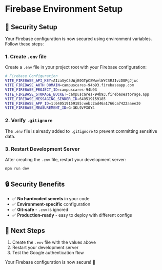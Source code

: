 # Firebase Environment Setup

## 🔐 Security Setup

Your Firebase configuration is now secured using environment variables. Follow these steps:

### 1. Create `.env` file
Create a `.env` file in your project root with your Firebase configuration:

```bash
# Firebase Configuration
VITE_FIREBASE_API_KEY=AIzaSyC5UWjB0GTpC8WwvlWYCSRJIvzDUPgJjwc
VITE_FIREBASE_AUTH_DOMAIN=campuscares-94b93.firebaseapp.com
VITE_FIREBASE_PROJECT_ID=campuscares-94b93
VITE_FIREBASE_STORAGE_BUCKET=campuscares-94b93.firebasestorage.app
VITE_FIREBASE_MESSAGING_SENDER_ID=640519159185
VITE_FIREBASE_APP_ID=1:640519159185:web:2ad46a1766ca7422aaee30
VITE_FIREBASE_MEASUREMENT_ID=G-3KL9VPX0Y4
```

### 2. Verify `.gitignore`
The `.env` file is already added to `.gitignore` to prevent committing sensitive data.

### 3. Restart Development Server
After creating the `.env` file, restart your development server:

```bash
npm run dev
```

## 🔒 Security Benefits

- ✅ **No hardcoded secrets** in your code
- ✅ **Environment-specific** configuration
- ✅ **Git-safe** - `.env` is ignored
- ✅ **Production-ready** - easy to deploy with different configs

## 🚀 Next Steps

1. Create the `.env` file with the values above
2. Restart your development server
3. Test the Google authentication flow

Your Firebase configuration is now secure! 🔐 